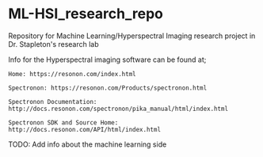 # ML-HSI_research_repo
Repository for Machine Learning/Hyperspectral Imaging research project in Dr. Stapleton's research lab

Info for the Hyperspectral imaging software can be found at; 

	Home: https://resonon.com/index.html
	
	Spectronon: https://resonon.com/Products/spectronon.html
	
	Spectronon Documentation: http://docs.resonon.com/spectronon/pika_manual/html/index.html
	
	Spectronon SDK and Source Home: http://docs.resonon.com/API/html/index.html
	
TODO: Add info about the machine learning side
